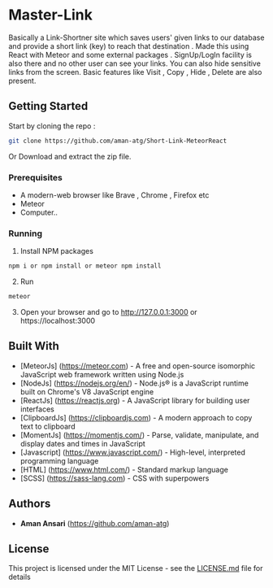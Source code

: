 # Master-Link

Basically a Link-Shortner site which saves users' given links to our database and provide a short link (key) to reach that destination . Made this using React with Meteor and some external packages . SignUp/LogIn facility is also there and no other user can see your links. You can also hide sensitive links from the screen. Basic features like Visit , Copy , Hide , Delete are also present.

## Getting Started

Start by cloning the repo : 
```sh
git clone https://github.com/aman-atg/Short-Link-MeteorReact
```
Or Download and extract the zip file.

### Prerequisites

* A modern-web browser like Brave , Chrome , Firefox etc
* Meteor
* Computer..

### Running

1. Install NPM packages
```sh
npm i or npm install or meteor npm install
```
2. Run 
```sh
meteor
```
3. Open your browser and go to http://127.0.0.1:3000 or https://localhost:3000

## Built With

* [MeteorJs] (https://meteor.com) - A free and open-source isomorphic JavaScript web framework written using Node.js
* [NodeJs] (https://nodejs.org/en/) - Node.js® is a JavaScript runtime built on Chrome's V8 JavaScript engine
* [ReactJs] (https://reactjs.org) - A JavaScript library for building user interfaces
* [ClipboardJs] (https://clipboardjs.com) - A modern approach to copy text to clipboard
* [MomentJs] (https://momentjs.com/) - Parse, validate, manipulate, and display dates and times in JavaScript
* [Javascript] (https://www.javascript.com/) - High-level, interpreted programming language
* [HTML] (https://www.html.com/) - Standard markup language
* [SCSS] (https://sass-lang.com) - CSS with superpowers

## Authors

* **Aman Ansari** (https://github.com/aman-atg)

## License

This project is licensed under the MIT License - see the [LICENSE.md](https://github.com/aman-atg/Short-Link-MeteorReact/blob/master/LICENSE) file for details

